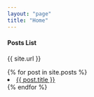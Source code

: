 ```yaml
---
layout: "page"
title: "Home"
---
```


<h4>Posts List</h4>
<p>{{ site.url }}</p>
{% for post in site.posts %}
  <li><a href="/myblog_post/{{ post.url }}">{{ post.title }}</a></li>
{% endfor %}
